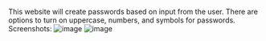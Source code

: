 This website will create passwords based on input from the user. There are options to turn on uppercase, numbers, and symbols for passwords.
Screenshots:
![image](ScreenshotPassword1.jpg)
![image](ScreenshotPassword2.jpg)
